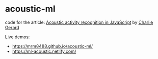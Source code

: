# acoustic-ml

code for the article: [Acoustic activity recognition in JavaScript](https://dev.to/devdevcharlie/acoustic-activity-recognition-in-javascript-2go4) by [Charlie Gerard](https://dev.to/devdevcharlie)

Live demos: 
  - https://mrm8488.github.io/acoustic-ml/
  - https://ml-acoustic.netlify.com/
